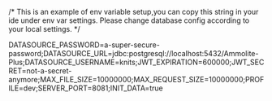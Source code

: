 /* 
This is an example of env variable setup,you can copy this string in your ide under env var settings.
Please change database config according to your local settings. */

DATASOURCE_PASSWORD=a-super-secure-password;DATASOURCE_URL=jdbc:postgresql://localhost:5432/Ammolite-Plus;DATASOURCE_USERNAME=knits;JWT_EXPIRATION=600000;JWT_SECRET=not-a-secret-anymore;MAX_FILE_SIZE=10000000;MAX_REQUEST_SIZE=10000000;PROFILE=dev;SERVER_PORT=8081;INIT_DATA=true
